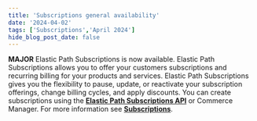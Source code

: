 ```yaml
---
title: 'Subscriptions general availability'
date: '2024-04-02'
tags: ['Subscriptions','April 2024']
hide_blog_post_date: false
---
```

**MAJOR** Elastic Path Subscriptions is now available. Elastic Path Subscriptions allows you to offer your customers subscriptions and recurring billing for your products and services. Elastic Path Subscriptions gives you the flexibility to pause, update, or reactivate your subscription offerings, change billing cycles, and apply discounts. You can create subscriptions using the **[Elastic Path Subscriptions API](https://elasticpath.apidocumentation.com/reference)** or Commerce Manager. For more information see **[Subscriptions](https://elasticpath.dev/docs/subscriptions)**.
